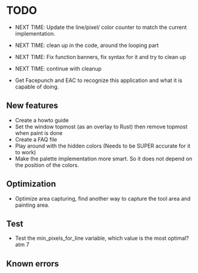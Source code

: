 # TODO

- NEXT TIME: Update the line/pixel/ color counter to match the current implementation.
- NEXT TIME: clean up in the code, around the looping part
- NEXT TIME: Fix function banners, fix syntax for it and try to clean up
- NEXT TIME: continue with cleanup

- Get Facepunch and EAC to recognize this application and what it is capable of doing.

## New features

- Create a howto guide
- Set the window topmost (as an overlay to Rust) then remove topmost when paint is done
- Create a FAQ file
- Play around with the hidden colors (Needs to be SUPER accurate for it to work)
- Make the palette implementation more smart. So it does not depend on the position of the colors.


## Optimization

- Optimize area capturing, find another way to capture the tool area and painting area.


## Test
- Test the min_pixels_for_line variable, which value is the most optimal? atm 7


## Known errors
